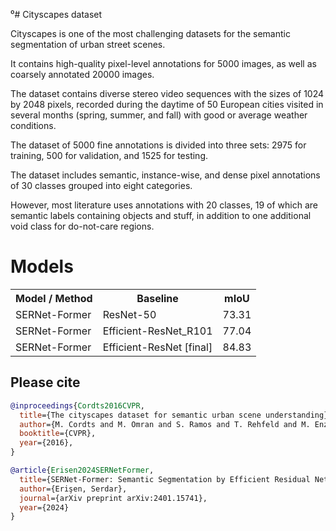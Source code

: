 ⁰# Cityscapes dataset

Cityscapes is one of the most challenging datasets for the semantic segmentation of urban street scenes. 

It contains high-quality pixel-level annotations for 5000 images, as well as coarsely annotated 20000 images. 

The dataset contains diverse stereo video sequences with the sizes of 1024 by 2048 pixels, 
recorded during the daytime of 50 European cities visited in several months (spring, summer, and fall) 
with good or average weather conditions. 

The dataset of 5000 fine annotations is divided into three sets: 2975 for training, 500 for validation, and 1525 for testing. 

The dataset includes semantic, instance-wise, and dense pixel annotations of 30 classes grouped into eight categories. 

However, most literature uses annotations with 20 classes, 19 of which are semantic labels containing objects and stuff, 
in addition to one additional void class for do-not-care regions.
# Models
<table><tbody>
<!-- START TABLE -->
<!-- TABLE HEADER -->
<th valign="bottom">Model / Method</th>
<th valign="bottom">Baseline</th>
<th valign="bottom">mIoU</th>
<!-- TABLE BODY -->
<!-- ROW: 2 -->
<tr><td align="left">SERNet-Former</td>
<td align="left">ResNet-50</td>
<td align="center">73.31</td>
</tr>
<!-- ROW: 3 -->
<tr><td align="left">SERNet-Former</td>
<td align="left">Efficient-ResNet_R101</td>
<td align="center">77.04</td>
<!-- ROW: 4 -->
<tr><td align="left">SERNet-Former</td>
<td align="left">Efficient-ResNet [final]</td>
<td align="center">84.83</td>
</tr>
</tbody></table>

## Please cite

```bibtex
@inproceedings{Cordts2016CVPR,
  title={The cityscapes dataset for semantic urban scene understanding},
  author={M. Cordts and M. Omran and S. Ramos and T. Rehfeld and M. Enzweiler and R. Benenson and U. Franke and S. Roth, and B. Schiele},
  booktitle={CVPR},
  year={2016},
}

@article{Erisen2024SERNetFormer,
  title={SERNet-Former: Semantic Segmentation by Efficient Residual Network with Attention-Boosting Gates and Attention-Fusion Networks},
  author={Erişen, Serdar},
  journal={arXiv preprint arXiv:2401.15741},
  year={2024}
}
```
